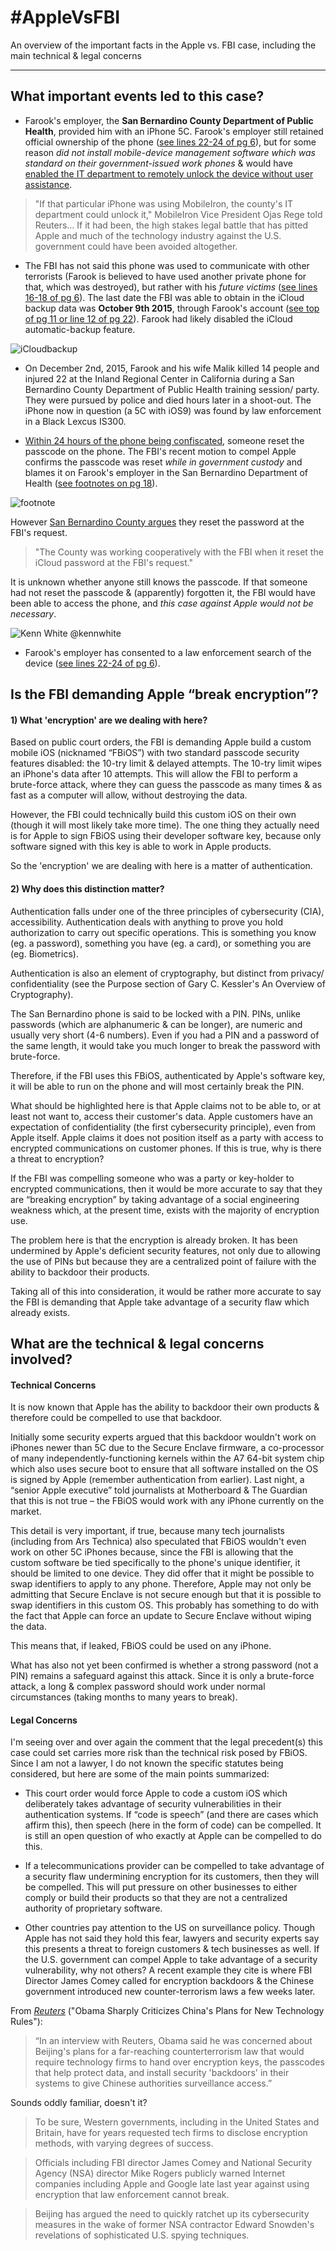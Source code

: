 # #AppleVsFBI
An overview of the important facts in the Apple vs. FBI case, including the main technical &amp; legal concerns
***
## What important events led to this case?
+ Farook's employer, the **San Bernardino County Department of Public Health**, provided him with an iPhone 5C. 
Farook's employer still retained official ownership of the phone ([see lines 22-24 of pg 6](https://github.com/Enegnei/AppleVsFBI/blob/master/Government-Motion-To-Compel-Apple-To-Comply.pdf)), but for some reason *did not install mobile-device management software which was standard on their government-issued work phones* & would have 
[enabled the IT department to remotely unlock the device without user assistance](https://web.archive.org/web/20160220095658/http://mobile.reuters.com/article/idUSKCN0VS2QK).

> "If that particular iPhone was using MobileIron, the county's IT department could unlock it," MobileIron Vice President Ojas Rege told Reuters... If it had been, the high stakes legal battle that has pitted Apple and much of the technology industry against the U.S. government could have been avoided altogether.

+ The FBI has not said this phone was used to communicate with other terrorists 
(Farook is believed to have used another private phone for that, which was destroyed), but rather with his *future victims* ([see lines 16-18 of pg 6](https://github.com/Enegnei/AppleVsFBI/blob/master/Government-Motion-To-Compel-Apple-To-Comply.pdf)). The last date the FBI was able to obtain in the iCloud backup data was **October 9th 2015**, through Farook's account ([see top of pg 11 or line 12 of pg 22](https://github.com/Enegnei/AppleVsFBI/blob/master/Government-Motion-To-Compel-Apple-To-Comply.pdf)). Farook had likely disabled the iCloud automatic-backup feature.

![iCloudbackup](https://pbs.twimg.com/media/CbfRFpiUkAA07La.png)

+ On December 2nd, 2015, Farook and his wife Malik killed 14 people and injured 22 at the Inland Regional Center in California 
during a San Bernardino County Department of Public Health training session/ party. They were pursued by police and died hours later in a shoot-out. The iPhone now in question (a 5C with iOS9) was found by law enforcement in a Black Lexcus IS300.

+ [Within 24 hours of the phone being confiscated](https://web.archive.org/web/20160220223312/http://www.buzzfeed.com/johnpaczkowski/apple-terrorists-appleid-passcode-changed-in-government-cust?utm_term=.fflQoRn36), someone reset the passcode on the phone. 
The FBI's recent motion to compel Apple confirms the passcode was reset *while in government custody* 
and blames it on Farook's employer in the San Bernardino Department of Health ([see footnotes on pg 18](https://github.com/Enegnei/AppleVsFBI/blob/master/Government-Motion-To-Compel-Apple-To-Comply.pdf)).

![footnote](https://pbs.twimg.com/media/CbmnuFqUsAAGLm2.png)

However [San Bernardino County argues](https://web.archive.org/web/20160220180834/https://twitter.com/countywire/status/700887823482630144) they reset the password at the FBI's request.

> "The County was working cooperatively with the FBI when it reset the iCloud password at the FBI's request."

It is unknown whether anyone still knows the passcode. 
If that someone had not reset the passcode & (apparently) forgotten it, the FBI would have been able to access the phone, 
and *this case against Apple would not be necessary*.

![Kenn White @kennwhite](https://pbs.twimg.com/media/Cbn5nsNUcAEoKcB.png)

+ Farook's employer has consented to a law enforcement search of the device ([see lines 22-24 of pg 6](https://github.com/Enegnei/AppleVsFBI/blob/master/Government-Motion-To-Compel-Apple-To-Comply.pdf)).

## Is the FBI demanding Apple “break encryption”?
#### 1) What 'encryption' are we dealing with here?

Based on public court orders, the FBI is demanding Apple build a custom mobile iOS (nicknamed “FBiOS”) 
with two standard passcode security features disabled: the 10-try limit & delayed attempts. 
The 10-try limit wipes an iPhone's data after 10 attempts. This will allow the FBI to perform a brute-force attack, 
where they can guess the passcode as many times & as fast as a computer will allow, without destroying the data.

However, the FBI could technically build this custom iOS on their own (though it will most likely take more time).
The one thing they actually need is for Apple to sign FBiOS using their developer software key, 
because only software signed with this key is able to work in Apple products.

So the 'encryption' we are dealing with here is a matter of authentication.

#### 2) Why does this distinction matter?

Authentication falls under one of the three principles of cybersecurity (CIA), accessibility. 
Authentication deals with anything to prove you hold authorization to carry out specific operations. 
This is something you know (eg. a password), something you have (eg. a card), or something you are (eg. Biometrics).

Authentication is also an element of cryptography, but distinct from privacy/ confidentiality 
(see the Purpose section of Gary C. Kessler's An Overview of Cryptography).

The San Bernardino phone is said to be locked with a PIN. 
PINs, unlike passwords (which are alphanumeric & can be longer), are numeric and usually very short (4-6 numbers). 
Even if you had a PIN and a password of the same length, it would take you much longer to break the password with brute-force.

Therefore, if the FBI uses this FBiOS, authenticated by Apple's software key, 
it will be able to run on the phone and will most certainly break the PIN.

What should be highlighted here is that Apple claims not to be able to, or at least not want to, access their customer's data. 
Apple customers have an expectation of confidentiality (the first cybersecurity principle), even from Apple itself. 
Apple claims it does not position itself as a party with access to encrypted communications on customer phones. 
If this is true, why is there a threat to encryption?

If the FBI was compelling someone who was a party or key-holder to encrypted communications, 
then it would be more accurate to say that they are “breaking encryption” 
by taking advantage of a social engineering weakness which, at the present time, exists with the majority of encryption use.

The problem here is that the encryption is already broken. 
It has been undermined by Apple's deficient security features, not only due to allowing the use of PINs 
but because they are a centralized point of failure with the ability to backdoor their products.

Taking all of this into consideration, it would be rather more accurate to say 
the FBI is demanding that Apple take advantage of a security flaw which already exists.

## What are the technical & legal concerns involved?
#### Technical Concerns

It is now known that Apple has the ability to backdoor their own products & therefore could be compelled to use that backdoor.

Initially some security experts argued that this backdoor wouldn't work on iPhones newer than 5C 
due to the Secure Enclave firmware, a co-processor of many independently-functioning kernels within the A7 64-bit system chip
which also uses secure boot to ensure that all software installed on the OS is signed by Apple 
(remember authentication from earlier). Last night, a “senior Apple executive” told journalists at Motherboard & The Guardian
that this is not true – the FBiOS would work with any iPhone currently on the market.

This detail is very important, if true, because many tech journalists (including from Ars Technica) also speculated 
that FBiOS wouldn't even work on other 5C iPhones because, since the FBI is allowing that the custom software 
be tied specifically to the phone's unique identifier, it should be limited to one device. 
They did offer that it might be possible to swap identifiers to apply to any phone. 
Therefore, Apple may not only be admitting that Secure Enclave is not secure enough 
but that it is possible to swap identifiers in this custom OS. This probably has something to do with the fact 
that Apple can force an update to Secure Enclave without wiping the data.

This means that, if leaked, FBiOS could be used on any iPhone.

What has also not yet been confirmed is whether a strong password (not a PIN) remains a safeguard against this attack. 
Since it is only a brute-force attack, a long & complex password should work under normal circumstances 
(taking months to many years to break).

#### Legal Concerns

I'm seeing over and over again the comment that the legal precedent(s) this case could set carries more risk 
than the technical risk posed by FBiOS. Since I am not a lawyer, I do not known the specific statutes being considered, 
but here are some of the main points summarized:

+ This court order would force Apple to code a custom iOS 
which deliberately takes advantage of security vulnerabilities in their authentication systems. 
If “code is speech” (and there are cases which affirm this), then speech (here in the form of code) can be compelled. 
It is still an open question of who exactly at Apple can be compelled to do this.

+ If a telecommunications provider can be compelled to take advantage of a security flaw 
undermining encryption for its customers, then they will be compelled. This will put pressure on other businesses 
to either comply or build their products so that they are not a centralized authority of proprietary software.

+ Other countries pay attention to the US on surveillance policy. Though Apple has not said they hold this fear, 
lawyers and security experts say this presents a threat to foreign customers & tech businesses as well.
If the U.S. government can compel Apple to take advantage of a security vulnerability, why not others?
A recent example they cite is where FBI Director James Comey called for encryption backdoors 
& the Chinese government introduced new counter-terrorism laws a few weeks later.

From [*Reuters*](http://www.reuters.com/article/us-usa-obama-china-idUSKBN0LY2H520150302) ("Obama Sharply Criticizes China's Plans for New Technology Rules"):

> “In an interview with Reuters, Obama said he was concerned about Beijing's plans for a far-reaching counterterrorism law 
> that would require technology firms to hand over encryption keys, the passcodes that help protect data, 
> and install security 'backdoors' in their systems to give Chinese authorities surveillance access.”


Sounds oddly familiar, doesn't it?

> To be sure, Western governments, including in the United States and Britain, have for years requested tech firms to disclose encryption methods, with varying degrees of success.

> Officials including FBI director James Comey and National Security Agency (NSA) director Mike Rogers publicly warned Internet companies including Apple and Google late last year against using encryption that law enforcement cannot break.

> Beijing has argued the need to quickly ratchet up its cybersecurity measures in the wake of former NSA contractor Edward Snowden's revelations of sophisticated U.S. spying techniques.
